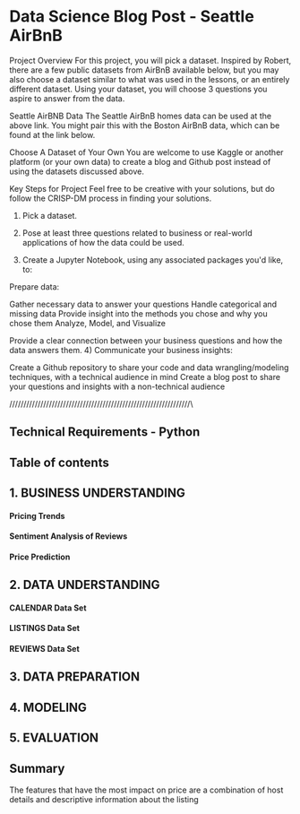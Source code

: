 # Data Science Blog Post - Seattle AirBnB

Project Overview 
For this project, you will pick a dataset. Inspired by Robert, there are a few public datasets from AirBnB available below, but you may also choose a dataset similar to what was used in the lessons, or an entirely different dataset. Using your dataset, you will choose 3 questions you aspire to answer from the data.

Seattle AirBNB Data
The Seattle AirBnB homes data can be used at the above link. You might pair this with the Boston AirBnB data, which can be found at the link below.

Choose A Dataset of Your Own
You are welcome to use Kaggle or another platform (or your own data) to create a blog and Github post instead of using the datasets discussed above.

Key Steps for Project
Feel free to be creative with your solutions, but do follow the CRISP-DM process in finding your solutions.

1) Pick a dataset.

2) Pose at least three questions related to business or real-world applications of how the data could be used.

3) Create a Jupyter Notebook, using any associated packages you'd like, to:

Prepare data:

Gather necessary data to answer your questions
Handle categorical and missing data
Provide insight into the methods you chose and why you chose them
Analyze, Model, and Visualize

Provide a clear connection between your business questions and how the data answers them.
4) Communicate your business insights:

Create a Github repository to share your code and data wrangling/modeling techniques, with a technical audience in mind
Create a blog post to share your questions and insights with a non-technical audience

/\/\/\/\/\/\/\/\/\/\/\/\/\/\/\/\/\/\/\/\/\/\//\/\/\/\/\/\/\/\/\/\/\/\/\/\/\/\/\/\/\/\/\/\/\/\/\/\/\/\/\/\/\/\/\/\/\/\/\/\/\/\/\

## Technical Requirements - Python

## Table of contents
## 1. BUSINESS UNDERSTANDING
#### Pricing Trends
#### Sentiment Analysis of Reviews
#### Price Prediction
## 2. DATA UNDERSTANDING
#### CALENDAR Data Set
#### LISTINGS Data Set
#### REVIEWS Data Set
## 3. DATA PREPARATION
## 4. MODELING
## 5. EVALUATION
## Summary
The features that have the most impact on price are a combination of host details and descriptive information about the listing
